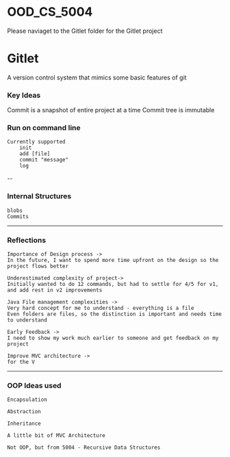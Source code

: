 # OOD_CS_5004

Please naviaget to the Gitlet folder for the Gitlet project

# **Gitlet** 

A version control system that mimics some basic features of git 

### **Key Ideas**

Commit is a snapshot of entire project at a time
Commit tree is immutable 

### **Run on command line** 

    Currently supported
        init 
        add [file]
        commit "message"
        log

--

### **Internal Structures** 
    
    blobs 
    Commits  

---
### **Reflections**

    Importance of Design process ->    
    In the future, I want to spend more time upfront on the design so the project flows better
    
    Underestimated complexity of project->
    Initially wanted to do 12 commands, but had to settle for 4/5 for v1, and add rest in v2 improvements
    
    Java File management complexities ->
    Very hard concept for me to understand - everything is a file
    Even folders are files, so the distinction is important and needs time to understand
    
    Early Feedback ->
    I need to show my work much earlier to someone and get feedback on my project
    
    Improve MVC architecture ->
    for the V

---

### **OOP Ideas used**

    Encapsulation
    
    Abstraction
    
    Inheritance
    
    A little bit of MVC Architecture
    
    Not OOP, but from 5004 - Recursive Data Structures